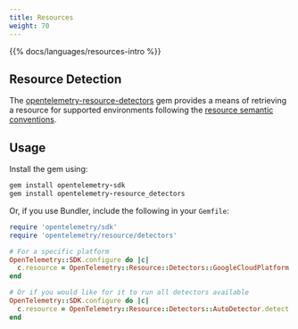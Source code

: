 ```yaml
---
title: Resources
weight: 70
---
```


{{% docs/languages/resources-intro %}}

## Resource Detection

The
[opentelemetry-resource-detectors](https://rubygems.org/gems/opentelemetry-resource_detectors)
gem provides a means of retrieving a resource for supported environments
following the
[resource semantic conventions](/docs/specs/semconv/resource/).

## Usage

Install the gem using:

```ruby
gem install opentelemetry-sdk
gem install opentelemetry-resource_detectors
```

Or, if you use Bundler, include the following in your `Gemfile`:

```ruby
require 'opentelemetry/sdk'
require 'opentelemetry/resource/detectors'

# For a specific platform
OpenTelemetry::SDK.configure do |c|
  c.resource = OpenTelemetry::Resource::Detectors::GoogleCloudPlatform.detect
end

# Or if you would like for it to run all detectors available
OpenTelemetry::SDK.configure do |c|
  c.resource = OpenTelemetry::Resource::Detectors::AutoDetector.detect
end
```
